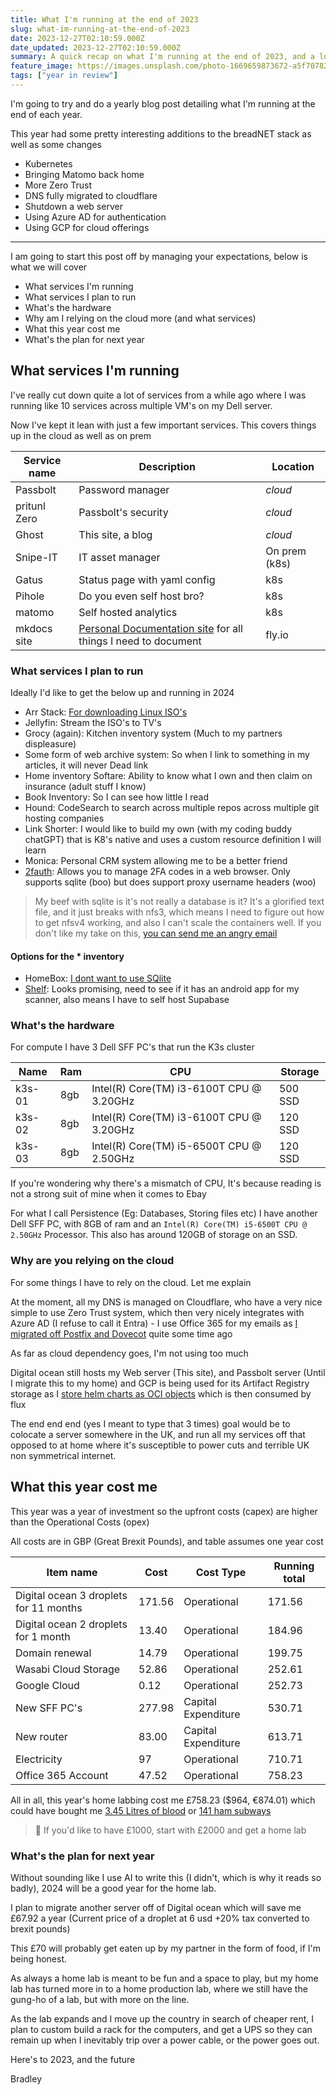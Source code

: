 ```yaml
---
title: What I'm running at the end of 2023
slug: what-im-running-at-the-end-of-2023
date: 2023-12-27T02:10:59.000Z
date_updated: 2023-12-27T02:10:59.000Z
summary: A quick recap on what I'm running at the end of 2023, and a look to the future of the self hosting lab
feature_image: https://images.unsplash.com/photo-1669659873672-a5f70782726b
tags: ["year in review"]
---
```


I'm going to try and do a yearly blog post detailing what I'm running at the end of each year.

This year had some pretty interesting additions to the breadNET stack as well as some changes

- Kubernetes
- Bringing Matomo back home
- More Zero Trust
- DNS fully migrated to cloudflare
- Shutdown a web server
- Using Azure AD for authentication
- Using GCP for cloud offerings

---

I am going to start this post off by managing your expectations, below is what we will cover

- What services I'm running
- What services I plan to run
- What's the hardware
- Why am I relying on the cloud more (and what services)
- What this year cost me
- What's the plan for next year

## What services I'm running

I've really cut down quite a lot of services from a while ago where I was running like 10 services across multiple VM's on my Dell server.

Now I've kept it lean with just a few important services. This covers things up in the cloud as well as on prem

| Service name | Description                                                                                                                                                                             | Location      |
|--------------|-----------------------------------------------------------------------------------------------------------------------------------------------------------------------------------------|---------------|
| Passbolt     | Password manager                                                                                                                                                                        | *cloud*       |
| pritunl Zero | Passbolt's security                                                                                                                                                                     | *cloud*       | 
| Ghost        | This site, a blog                                                                                                                                                                       | *cloud*       |
| Snipe-IT     | IT asset manager                                                                                                                                                                        | On prem (k8s) |
| Gatus        | Status page with yaml config                                                                                                                                                            | k8s           |
| Pihole       | Do you even self host bro?                                                                                                                                                              | k8s           |
| matomo       | Self hosted analytics                                                                                                                                                                   | k8s           |
| mkdocs site  | [Personal Documentation site](https://documentation.breadnet.co.uk/?utm_source=main_blog&amp;utm_medium=blog_post&amp;utm_campaign=self_hosting_2023) for all things I need to document | fly.io        |

### What services I plan to run

Ideally I'd like to get the below up and running in 2024

- Arr Stack: [For downloading Linux ISO's](https://peoplemaking.games/@gamesbymanuel/110667316416843436)
- Jellyfin: Stream the ISO's to TV's
- Grocy (again): Kitchen inventory system (Much to my partners displeasure)
- Some form of web archive system: So when I link to something in my articles, it will never Dead link
- Home inventory Softare: Ability to know what I own and then claim on insurance (adult stuff I know)
- Book Inventory: So I can see how little I read
- Hound: CodeSearch to search across multiple repos across multiple git hosting companies
- Link Shorter: I would like to build my own (with my coding buddy chatGPT) that is K8's native and uses a custom resource definition I will learn
- Monica: Personal CRM system allowing me to be a better friend
- [2fauth](https://docs.2fauth.app): Allows you to manage 2FA codes in a web browser. Only supports sqlite (boo) but does support proxy username headers (woo)

> My beef with sqlite is it's not really a database is it? It's a glorified text file, and it just breaks with nfs3, which means I need to figure out how to get nfsv4 working, and also I can't scale the containers well. If you don't like my take on this, [you can send me an angry email](mailto:breadmaster69@breadnet.co.uk?subject=Sqlite%20does%20suck%20you're%20right&amp;body=Hi%20Bradley%2C%0D%0A%0D%0AI%20was%20going%20to%20write%20you%20an%20email%20full%20of%20abuse%20about%20how%20sqlite%20is%20actually%20amazing%2C%20but%20then%20I%20realized%20you're%20right.%0D%0A%0D%0AI%20just%20wanted%20to%20let%20you%20know%20how%20right%20you%20were%0D%0A%0D%0ALots%20of%20love.)

#### Options for the * inventory

- HomeBox: [I dont want to use SQlite](https://github.com/hay-kot/homebox)
- [Shelf](https://www.shelf.nu): Looks promising, need to see if it has an android app for my scanner, also means I have to self host Supabase

### What's the hardware

For compute I have 3 Dell SFF PC's that run the K3s cluster

| Name   | Ram  | CPU                                      | Storage |
|--------|------|------------------------------------------|---------|
| k3s-01 | 8gb	 | Intel(R) Core(TM) i3-6100T CPU @ 3.20GHz | 500 SSD |
| k3s-02 | 8gb	 | Intel(R) Core(TM) i3-6100T CPU @ 3.20GHz | 120 SSD |
| k3s-03 | 8gb	 | Intel(R) Core(TM) i5-6500T CPU @ 2.50GHz | 120 SSD |

If you're wondering why there's a mismatch of CPU, It's because reading is not a strong suit of mine when it comes to Ebay

For what I call Persistence (Eg: Databases, Storing files etc) I have another Dell SFF PC, with 8GB of ram and an `Intel(R) Core(TM) i5-6500T CPU @ 2.50GHz` Processor. This also has around 120GB of storage on an SSD.

### Why are you relying on the cloud

For some things I have to rely on the cloud. Let me explain

At the moment, all my DNS is managed on Cloudflare, who have a very nice simple to use Zero Trust system, which then very nicely integrates with Azure AD (I refuse to call it Entra) - I use Office 365 for my emails as [I migrated off Postfix and Dovecot](/leaving-selfhosted-mail/?utm_source=main_blog&amp;utm_medium=blog_post&amp;utm_campaign=self_hosting_2023) quite some time ago

As far as cloud dependency goes, I'm not using too much

Digital ocean still hosts my Web server (This site), and Passbolt server (Until I migrate this to my home) and GCP is being used for its Artifact Registry storage as I [store helm charts as OCI objects](https://documentation.breadnet.co.uk/kubernetes/helm/push-chart-to-ar/?utm_source=main_blog&amp;utm_medium=blog_post&amp;utm_campaign=self_hosting_2023) which is then consumed by flux

The end end end (yes I meant to type that 3 times) goal would be to colocate a server somewhere in the UK, and run all my services off that opposed to at home where it's susceptible to power cuts and terrible UK non symmetrical internet.

## What this year cost me

This year was a year of investment so the upfront costs (capex) are higher than the Operational Costs (opex)

All costs are in GBP (Great Brexit Pounds), and table assumes one year cost


| Item name                              | Cost   | Cost Type           | Running total |
|----------------------------------------|--------|---------------------|---------------|
| Digital ocean 3 droplets for 11 months | 171.56 | Operational         | 171.56        |
| Digital ocean 2 droplets for 1 month   | 13.40  | Operational         | 184.96        |
| Domain renewal                         | 14.79  | Operational         | 199.75        |
| Wasabi Cloud Storage                   | 52.86  | Operational         | 252.61        |
| Google Cloud                           | 0.12   | Operational         | 252.73        |
| New SFF PC's                           | 277.98 | Capital Expenditure | 530.71        |
| New router                             | 83.00  | Capital Expenditure | 613.71        |
| Electricity                            | 97     | Operational         | 710.71        |
| Office 365 Account                     | 47.52  | Operational         | 758.23        |

All in all, this year's home labbing cost me £758.23 ($964, €874.01) which could have bought me [3.45 Litres of blood](https://www.nhsbt.nhs.uk/news/change-to-nhsbt-pricing-of-products-in-201718-and-introduction-of-universal-screening-for-hepatitis-e/#:~:text=(from%20%C2%A3120%20to%20%C2%A3124.46%20per%20unit)) or [141 ham subways](https://subway-menu.net/subway-prices-uk#:~:text=%C2%A32.99-,%C2%A35.39,-Italian%20B.M)

> 🤑 If you'd like to have £1000, start with £2000 and get a home lab

### What's the plan for next year

Without sounding like I use AI to write this (I didn't, which is why it reads so badly), 2024 will be a good year for the home lab.

I plan to migrate another server off of Digital ocean which will save me £67.92 a year (Current price of a droplet at 6 usd +20% tax converted to brexit pounds)

This £70 will probably get eaten up by my partner in the form of food, if I'm being honest.

As always a home lab is meant to be fun and a space to play, but my home lab has turned more in to a home production lab, where we still have the gung-ho of a lab, but with more on the line.

As the lab expands and I move up the country in search of cheaper rent, I plan to custom build a rack for the computers, and get a UPS so they can remain up when I inevitably trip over a power cable, or the power goes out.

Here's to 2023, and the future

Bradley
